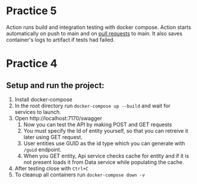 # Practice 5 
Action runs build and integration testing with docker compose. Action starts automatically on push to main and on [pull requests](https://github.com/Arahizzz/kma-genesis/pull/1) to main. It also saves container's logs to artifact if tests had failed.
# Practice 4
## Setup and run the project:
1. Install docker-compose
2. In the root directory run ```docker-compose up --build``` and wait for services to launch.
3. Open http://localhost:7170/swagger 
    1. Now you can test the API by making POST and GET requests
    2. You must specify the Id of entity yourself, so that you can retreive it later using GET request.
    3. User entities use GUID as the id type which you can generate with ```/guid``` endpoint.
    4. When you GET entity, Api service checks cache for entity and if it is not present loads it from Data service while populating the cache.
4. After testing close with ```Ctrl+C```
5. To cleanup all containers run ```docker-compose down -v```
